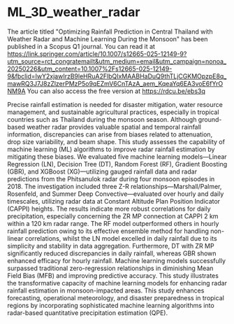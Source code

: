 # ML_3D_weather_radar
The article titled "Optimizing Rainfall Prediction in Central Thailand with Weather Radar and Machine Learning During the Monsoon" has been published in a Scopus Q1 journal. You can read it at https://link.springer.com/article/10.1007/s12665-025-12149-9?utm_source=rct_congratemailt&utm_medium=email&utm_campaign=nonoa_20250226&utm_content=10.1007%2Fs12665-025-12149-9&fbclid=IwY2xjawIrzB9leHRuA2FlbQIxMAABHaDuQ9thTLjCGKMOpzpE8q_mawRQ3J7J8zZlzerPMzP5o9qEZmV6CnTAzA_aem_KqeaYq6EA3voE6fYrONM9A
You can also access the free version at https://rdcu.be/ebs3q 

Precise rainfall estimation is needed for disaster mitigation, water resource management, and sustainable agricultural practices, especially in tropical countries such as Thailand during the monsoon season. Although ground-based weather radar provides valuable spatial and temporal rainfall information, discrepancies can arise from biases related to attenuation, drop size variability, and beam shape. This study assesses the capability of machine learning (ML) algorithms to improve radar rainfall estimation by mitigating these biases. We evaluated five machine learning models—Linear Regression (LN), Decision Tree (DT), Random Forest (RF), Gradient Boosting (GBR), and XGBoost (XG)—utilizing gauged rainfall data and radar predictions from the Phitsanulok radar during four monsoon episodes in 2018. The investigation included three Z-R relationships—Marshall/Palmer, Rosenfeld, and Summer Deep Convective—evaluated over hourly and daily timescales, utilizing radar data at Constant Altitude Plan Position Indicator (CAPPI) heights. The results indicate more robust correlations for daily precipitation, especially concerning the ZR MP connection at CAPPI 2 km within a 120 km radar range. The RF model outperformed others in hourly rainfall prediction owing to its effective ensemble method for handling non-linear correlations, whilst the LN model excelled in daily rainfall due to its simplicity and stability in data aggregation. Furthermore, DT with ZR MP significantly reduced discrepancies in daily rainfall, whereas GBR shown enhanced efficacy for hourly rainfall. Machine learning models successfully surpassed traditional zero-regression relationships in diminishing Mean Field Bias (MFB) and improving predictive accuracy. This study illustrates the transformative capacity of machine learning models for enhancing radar rainfall estimation in monsoon-impacted areas. This study enhances forecasting, operational meteorology, and disaster preparedness in tropical regions by incorporating sophisticated machine learning algorithms into radar-based quantitative precipitation estimation (QPE).






